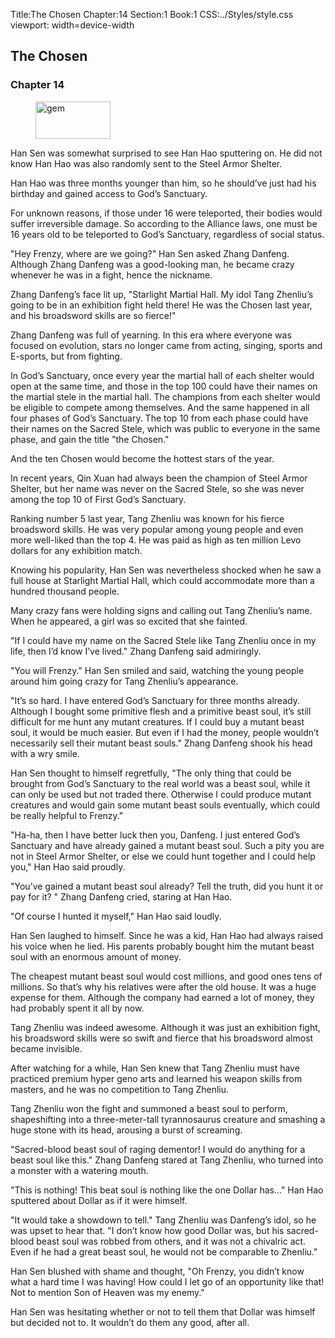 Title:The Chosen 
Chapter:14 
Section:1 
Book:1 
CSS:../Styles/style.css 
viewport: width=device-width
  
## The Chosen
### Chapter 14
  
<figure>
	<img src="../Images/gem.gif" alt="gem" id="gem" width="120" height="60" />
</figure>
  

  
Han Sen was somewhat surprised to see Han Hao sputtering on. He did not know Han Hao was also randomly sent to the Steel Armor Shelter.

Han Hao was three months younger than him, so he should’ve just had his birthday and gained access to God’s Sanctuary.

For unknown reasons, if those under 16 were teleported, their bodies would suffer irreversible damage. So according to the Alliance laws, one must be 16 years old to be teleported to God’s Sanctuary, regardless of social status.

"Hey Frenzy, where are we going?" Han Sen asked Zhang Danfeng. Although Zhang Danfeng was a good-looking man, he became crazy whenever he was in a fight, hence the nickname.

Zhang Danfeng’s face lit up, "Starlight Martial Hall. My idol Tang Zhenliu’s going to be in an exhibition fight held there! He was the Chosen last year, and his broadsword skills are so fierce!"

Zhang Danfeng was full of yearning. In this era where everyone was focused on evolution, stars no longer came from acting, singing, sports and E-sports, but from fighting.

In God’s Sanctuary, once every year the martial hall of each shelter would open at the same time, and those in the top 100 could have their names on the martial stele in the martial hall. The champions from each shelter would be eligible to compete among themselves. And the same happened in all four phases of God’s Sanctuary. The top 10 from each phase could have their names on the Sacred Stele, which was public to everyone in the same phase, and gain the title "the Chosen."

And the ten Chosen would become the hottest stars of the year.

In recent years, Qin Xuan had always been the champion of Steel Armor Shelter, but her name was never on the Sacred Stele, so she was never among the top 10 of First God’s Sanctuary.

Ranking number 5 last year, Tang Zhenliu was known for his fierce broadsword skills. He was very popular among young people and even more well-liked than the top 4. He was paid as high as ten million Levo dollars for any exhibition match.

Knowing his popularity, Han Sen was nevertheless shocked when he saw a full house at Starlight Martial Hall, which could accommodate more than a hundred thousand people.

Many crazy fans were holding signs and calling out Tang Zhenliu’s name. When he appeared, a girl was so excited that she fainted.

"If I could have my name on the Sacred Stele like Tang Zhenliu once in my life, then I’d know I’ve lived." Zhang Danfeng said admiringly.

"You will Frenzy." Han Sen smiled and said, watching the young people around him going crazy for Tang Zhenliu’s appearance.

"It’s so hard. I have entered God’s Sanctuary for three months already. Although I bought some primitive flesh and a primitive beast soul, it’s still difficult for me hunt any mutant creatures. If I could buy a mutant beast soul, it would be much easier. But even if I had the money, people wouldn’t necessarily sell their mutant beast souls." Zhang Danfeng shook his head with a wry smile.

Han Sen thought to himself regretfully, "The only thing that could be brought from God’s Sanctuary to the real world was a beast soul, while it can only be used but not traded there. Otherwise I could produce mutant creatures and would gain some mutant beast souls eventually, which could be really helpful to Frenzy."

"Ha-ha, then I have better luck then you, Danfeng. I just entered God’s Sanctuary and have already gained a mutant beast soul. Such a pity you are not in Steel Armor Shelter, or else we could hunt together and I could help you," Han Hao said proudly.

"You’ve gained a mutant beast soul already? Tell the truth, did you hunt it or pay for it? " Zhang Danfeng cried, staring at Han Hao.

"Of course I hunted it myself," Han Hao said loudly.

Han Sen laughed to himself. Since he was a kid, Han Hao had always raised his voice when he lied. His parents probably bought him the mutant beast soul with an enormous amount of money.

The cheapest mutant beast soul would cost millions, and good ones tens of millions. So that’s why his relatives were after the old house. It was a huge expense for them. Although the company had earned a lot of money, they had probably spent it all by now.

Tang Zhenliu was indeed awesome. Although it was just an exhibition fight, his broadsword skills were so swift and fierce that his broadsword almost became invisible.

After watching for a while, Han Sen knew that Tang Zhenliu must have practiced premium hyper geno arts and learned his weapon skills from masters, and he was no competition to Tang Zhenliu.

Tang Zhenliu won the fight and summoned a beast soul to perform, shapeshifting into a three-meter-tall tyrannosaurus creature and smashing a huge stone with its head, arousing a burst of screaming.

"Sacred-blood beast soul of raging dementor! I would do anything for a beast soul like this." Zhang Danfeng stared at Tang Zhenliu, who turned into a monster with a watering mouth.

"This is nothing! This beat soul is nothing like the one Dollar has..." Han Hao sputtered about Dollar as if it were himself.

"It would take a showdown to tell." Tang Zhenliu was Danfeng’s idol, so he was upset to hear that. "I don’t know how good Dollar was, but his sacred-blood beast soul was robbed from others, and it was not a chivalric act. Even if he had a great beast soul, he would not be comparable to Zhenliu."

Han Sen blushed with shame and thought, "Oh Frenzy, you didn’t know what a hard time I was having! How could I let go of an opportunity like that! Not to mention Son of Heaven was my enemy."

Han Sen was hesitating whether or not to tell them that Dollar was himself but decided not to. It wouldn’t do them any good, after all.
